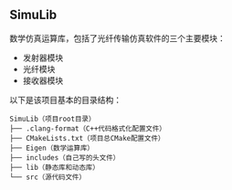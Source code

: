 ## SimuLib

数学仿真运算库，包括了光纤传输仿真软件的三个主要模块：

* 发射器模块
* 光纤模块
* 接收器模块

以下是该项目基本的目录结构：

```
SimuLib（项目root目录）
├── .clang-format（C++代码格式化配置文件）
├── CMakeLists.txt（项目总CMake配置文件）
├── Eigen（数学运算库）
├── includes（自己写的头文件）
├── lib（静态库和动态库）
└── src（源代码文件）
```

